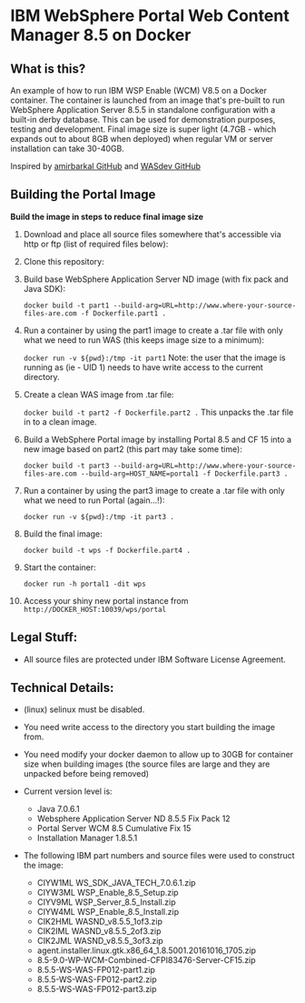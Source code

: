 # **IBM WebSphere Portal Web Content Manager 8.5 on Docker**

## What is this?

An example of how to run IBM WSP Enable (WCM) V8.5 on a Docker container. The container is launched from an image that's pre-built to run WebSphere Application Server 8.5.5 in standalone configuration with a built-in derby database. This can be used for demonstration purposes, testing and development.
Final image size is super light (4.7GB - which expands out to about 8GB when deployed) when regular VM or server installation can take 30-40GB.

Inspired by [amirbarkal GitHub](https://github.com/amirbarkal/wps-enable-docker) and [WASdev GitHub](https://github.com/WASdev/ci.docker.websphere-traditional)

## Building the Portal Image

**Build the image in steps to reduce final image size**

1. Download and place all source files somewhere that's accessible via http or ftp (list of required files below):

2. Clone this repository:

3. Build base WebSphere Application Server ND image (with fix pack and Java SDK):

   `docker build -t part1 --build-arg=URL=http://www.where-your-source-files-are.com -f Dockerfile.part1 .`
4. Run a container by using the part1 image to create a .tar file with only what we need to run WAS (this keeps image size to a minimum):

   `docker run -v ${pwd}:/tmp -it part1`
Note: the user that the image is running as (ie - UID 1) needs to have write access to the current directory.

5. Create a clean WAS image from .tar file: 

   `docker build -t part2 -f Dockerfile.part2 .`
This unpacks the .tar file in to a clean image.

6. Build a WebSphere Portal image by installing Portal 8.5 and CF 15 into a new image based on part2 (this part may take some time):

   `docker build -t part3 --build-arg=URL=http://www.where-your-source-files-are.com --build-arg=HOST_NAME=portal1 -f Dockerfile.part3 .`
7. Run a container by using the part3 image to create a .tar file with only what we need to run Portal (again...!):

   `docker run -v ${pwd}:/tmp -it part3 .`
8. Build the final image:

   `docker build -t wps -f Dockerfile.part4 .`
9. Start the container:

   `docker run -h portal1 -dit wps`
10. Access your shiny new portal instance from `http://DOCKER_HOST:10039/wps/portal`


## Legal Stuff:

* All source files are protected under IBM Software License Agreement.

## Technical Details:

   + (linux) selinux must be disabled.
   + You need write access to the directory you start building the image from.
   + You need modify your docker daemon to allow up to 30GB for container size when building images (the source files are large and they are unpacked before being removed)

   + Current version level is:

     * Java 7.0.6.1
     * Websphere Application Server ND 8.5.5 Fix Pack 12
     * Portal Server WCM 8.5 Cumulative Fix 15
     * Installation Manager 1.8.5.1

   + The following IBM part numbers and source files were used to construct the image:

     * CIYW1ML WS_SDK_JAVA_TECH_7.0.6.1.zip
     * CIYW3ML WSP_Enable_8.5_Setup.zip
     * CIYV9ML WSP_Server_8.5_Install.zip
     * CIYW4ML WSP_Enable_8.5_Install.zip
     * CIK2HML WASND_v8.5.5_1of3.zip
     * CIK2IML WASND_v8.5.5_2of3.zip
     * CIK2JML WASND_v8.5.5_3of3.zip
     * agent.installer.linux.gtk.x86_64_1.8.5001.20161016_1705.zip
     * 8.5-9.0-WP-WCM-Combined-CFPI83476-Server-CF15.zip
     * 8.5.5-WS-WAS-FP012-part1.zip
     * 8.5.5-WS-WAS-FP012-part2.zip
     * 8.5.5-WS-WAS-FP012-part3.zip
     
